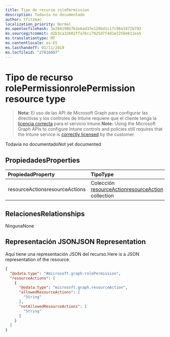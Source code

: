 ```yaml
---
title: Tipo de recurso rolePermission
description: Todavía no documentado
author: tfitzmac
localization_priority: Normal
ms.openlocfilehash: 3e284198b7b2e6ad3fe120bd1c17c96a1872b793
ms.sourcegitcommit: d2b3ca32602ffa76cc7925d7f4d1e2258e611ea5
ms.translationtype: MT
ms.contentlocale: es-ES
ms.lasthandoff: 01/11/2019
ms.locfileid: "27816607"
---
```

# <a name="rolepermission-resource-type"></a><span data-ttu-id="fbf41-103">Tipo de recurso rolePermission</span><span class="sxs-lookup"><span data-stu-id="fbf41-103">rolePermission resource type</span></span>

> <span data-ttu-id="fbf41-104">**Nota:** El uso de las API de Microsoft Graph para configurar las directivas y los controles de Intune requiere que el cliente tenga la [licencia correcta](https://go.microsoft.com/fwlink/?linkid=839381) para el servicio Intune.</span><span class="sxs-lookup"><span data-stu-id="fbf41-104">**Note:** Using the Microsoft Graph APIs to configure Intune controls and policies still requires that the Intune service is [correctly licensed](https://go.microsoft.com/fwlink/?linkid=839381) by the customer.</span></span>

<span data-ttu-id="fbf41-105">Todavía no documentado</span><span class="sxs-lookup"><span data-stu-id="fbf41-105">Not yet documented</span></span>
## <a name="properties"></a><span data-ttu-id="fbf41-106">Propiedades</span><span class="sxs-lookup"><span data-stu-id="fbf41-106">Properties</span></span>
|<span data-ttu-id="fbf41-107">Propiedad</span><span class="sxs-lookup"><span data-stu-id="fbf41-107">Property</span></span>|<span data-ttu-id="fbf41-108">Tipo</span><span class="sxs-lookup"><span data-stu-id="fbf41-108">Type</span></span>|<span data-ttu-id="fbf41-109">Descripción</span><span class="sxs-lookup"><span data-stu-id="fbf41-109">Description</span></span>|
|:---|:---|:---|
|<span data-ttu-id="fbf41-110">resourceActions</span><span class="sxs-lookup"><span data-stu-id="fbf41-110">resourceActions</span></span>|<span data-ttu-id="fbf41-111">Colección [resourceAction](../resources/intune-rbac-resourceaction.md)</span><span class="sxs-lookup"><span data-stu-id="fbf41-111">[resourceAction](../resources/intune-rbac-resourceaction.md) collection</span></span>|<span data-ttu-id="fbf41-112">Acciones</span><span class="sxs-lookup"><span data-stu-id="fbf41-112">Actions</span></span>|

## <a name="relationships"></a><span data-ttu-id="fbf41-113">Relaciones</span><span class="sxs-lookup"><span data-stu-id="fbf41-113">Relationships</span></span>
<span data-ttu-id="fbf41-114">Ninguna</span><span class="sxs-lookup"><span data-stu-id="fbf41-114">None</span></span>
## <a name="json-representation"></a><span data-ttu-id="fbf41-115">Representación JSON</span><span class="sxs-lookup"><span data-stu-id="fbf41-115">JSON Representation</span></span>
<span data-ttu-id="fbf41-116">Aquí tiene una representación JSON del recurso.</span><span class="sxs-lookup"><span data-stu-id="fbf41-116">Here is a JSON representation of the resource.</span></span>
<!-- {
  "blockType": "resource",
  "@odata.type": "microsoft.graph.rolePermission"
}
-->
``` json
{
  "@odata.type": "#microsoft.graph.rolePermission",
  "resourceActions": [
    {
      "@odata.type": "microsoft.graph.resourceAction",
      "allowedResourceActions": [
        "String"
      ],
      "notAllowedResourceActions": [
        "String"
      ]
    }
  ]
}
```



